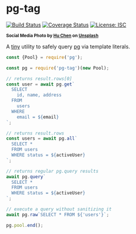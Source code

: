 # pg-tag

[![Build Status](https://travis-ci.com/WebReflection/pg-tag.svg?branch=master)](https://travis-ci.com/WebReflection/pg-tag) [![Coverage Status](https://coveralls.io/repos/github/WebReflection/pg-tag/badge.svg?branch=master)](https://coveralls.io/github/WebReflection/pg-tag?branch=master) [![License: ISC](https://img.shields.io/badge/License-ISC-yellow.svg)](https://opensource.org/licenses/ISC)

<sup>**Social Media Photo by [Hu Chen](https://unsplash.com/@huchenme) on [Unsplash](https://unsplash.com/)**</sup>

A [tiny](https://github.com/WebReflection/pg-tag/blob/master/esm/index.js) utility to safely query [pg](https://www.npmjs.com/package/pg) via template literals.

```js
const {Pool} = require('pg');

const pg = require('pg-tag')(new Pool);

// returns result.rows[0]
const user = await pg.get`
  SELECT
    id, name, address
  FROM
    users
  WHERE
    email = ${email}
`;

// returns result.rows
const users = await pg.all`
  SELECT *
  FROM users
  WHERE status = ${activeUser}
`;

// returns regular pg.query results
await pg.query`
  SELECT *
  FROM users
  WHERE status = ${activeUser}
`;

// execute a query without sanitizing it
await pg.raw`SELECT * FROM ${'users'}`;

pg.pool.end();
```
